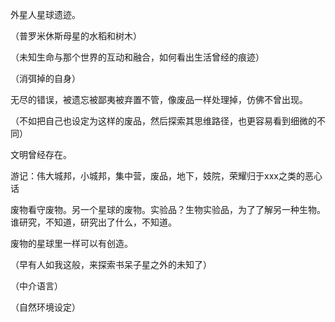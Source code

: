 外星人星球遗迹。

（普罗米休斯母星的水稻和树木）

（未知生命与那个世界的互动和融合，如何看出生活曾经的痕迹）

（消弭掉的自身）

无尽的错误，被遗忘被鄙夷被弃置不管，像废品一样处理掉，仿佛不曾出现。

（不如把自己也设定为这样的废品，然后探索其思维路径，也更容易看到细微的不同）

文明曾经存在。

游记：伟大城邦，小城邦，集中营，废品，地下，妓院，荣耀归于xxx之类的恶心话

废物看守废物。另一个星球的废物。实验品？生物实验品，为了了解另一种生物。谁研究，不知道，研究出了什么，不知道。

废物的星球里一样可以有创造。

（早有人如我这般，来探索书呆子星之外的未知了）

（中介语言）

（自然环境设定）